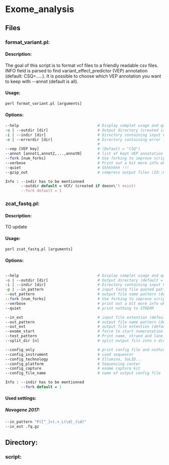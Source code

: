 # Exome_analysis

## Files

### format_variant.pl: 

#### Description:

The goal of this script is to format vcf files to a friendly readable csv files.
INFO field is parsed to find variant_effect_predictor (VEP) annotation (default: CSQ=.....).
It is possible to choose which VEP annotation you want to keep with --annot (default is all).

#### Usage:

```perl    
perl format_variant.pl [arguments]
```
#### Options:

```perl
--help                                   # Display complet usage and quit 
-o | --outdir [dir]                      # Output directory (created is doesn't exist)
-i | --indir [dir]                       # Directory containing input VCF files 
-e | --errordir [dir]                    # Directory containing error files (default = outdir/error, 
                                         #                                  created is doesn't exist)
--vep [VEP key]                          # (Default = "CSQ")
--annot [annot1,annot2,...,annotN]       # list of kept VEP annotation (default = all) 
--fork [num_forks]                       # Use forking to improve script runtime (default = 1)
--verbose                                # Print out a bit more info while running
--quiet                                  # Shhhhhhh !!!
--gzip_out                               # compress output files (IO::Compress::Gzip must be installed)

Info : --indir has to be mentionned
       --outdir default = VCF/ (created if doesn\'t exist)
       --fork default = 1
```



### zcat_fastq.pl: 


#### Description:

TO update

#### Usage:

```perl    
perl zcat_fastq.pl [arguments]
```

#### Options: 

```perl

--help                                   # Display complet usage and quit 
-o | --outdir [dir]                      # Output directory (default = fastq)
-i | --indir [dir]                       # Directory containing input VCF files 
-p | --in_pattern                        # input fastq file quoted pattern regexp  (name/lane/strand must be saved)
--out_pattern                            # output file name pattern (default = grex)
--fork [num_forks]                       # Use forking to improve script runtime (default = 1)
--verbose                                # print out a bit more info while running
--quiet                                  # print nothing to STDERR

--in_ext                                 # input file extention (default = .fastq.gz) 
--out_pattern                            # output file name pattern (default = grex)
--out_ext                                # output file extention (default = .fastq.gz) 
--exome_start                            # force to start numerotation at this stage
--test_pattern                           # Print name, strand and lane and die
--split_dir [n]                          # split output fils into n dir

--config_only                            # print config file and nothing else
--config_instrument                      # used sequencer
--config_technology                      # Illumina, SoLID...
--config_platform                        # Sequencing center
--config_capture                         # exome capture kit
--config_file_name                       # name of output config file

Info : --indir has to be mentionned
       --fork default = 1
```

#### Used settings:


##### Novogene 2017:

```bash
--in_pattern "P([^_]+).+_L(\d)_(\d)" 
--in_ext .fq.gz
```


## Directory:

### script:

